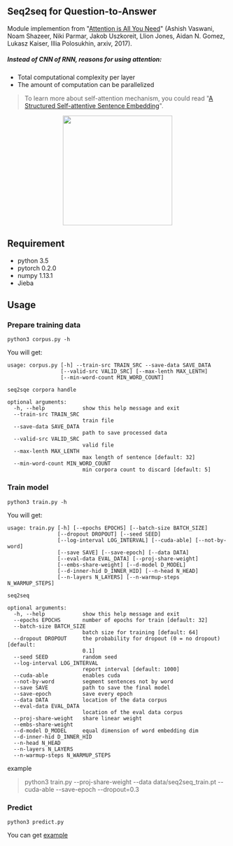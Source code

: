 ## Seq2seq for Question-to-Answer
Module implemention from "[Attention is All You Need](https://arxiv.org/abs/1706.03762)" (Ashish Vaswani, Noam Shazeer, Niki Parmar, Jakob Uszkoreit, Llion Jones, Aidan N. Gomez, Lukasz Kaiser, Illia Polosukhin, arxiv, 2017).

##### Instead of CNN of RNN, reasons for using attention:
* Total computational complexity per layer
* The amount of computation can be parallelized

> To learn more about self-attention mechanism, you could read "[A Structured Self-attentive Sentence Embedding](https://arxiv.org/abs/1703.03130)".

<p align="center">
<img src="http://imgur.com/1krF2R6.png" width="250">
</p>

## Requirement
* python 3.5
* pytorch 0.2.0
* numpy 1.13.1
* Jieba

## Usage

### Prepare training data
```
python3 corpus.py -h
```

You will get:

```
usage: corpus.py [-h] --train-src TRAIN_SRC --save-data SAVE_DATA
                 [--valid-src VALID_SRC] [--max-lenth MAX_LENTH]
                 [--min-word-count MIN_WORD_COUNT]

seq2sqe corpora handle

optional arguments:
  -h, --help            show this help message and exit
  --train-src TRAIN_SRC
                        train file
  --save-data SAVE_DATA
                        path to save processed data
  --valid-src VALID_SRC
                        valid file
  --max-lenth MAX_LENTH
                        max length of sentence [default: 32]
  --min-word-count MIN_WORD_COUNT
                        min corpora count to discard [default: 5]
```

### Train model
```
python3 train.py -h
```

You will get:

```
usage: train.py [-h] [--epochs EPOCHS] [--batch-size BATCH_SIZE]
                [--dropout DROPOUT] [--seed SEED]
                [--log-interval LOG_INTERVAL] [--cuda-able] [--not-by-word]
                [--save SAVE] [--save-epoch] [--data DATA]
                [--eval-data EVAL_DATA] [--proj-share-weight]
                [--embs-share-weight] [--d-model D_MODEL]
                [--d-inner-hid D_INNER_HID] [--n-head N_HEAD]
                [--n-layers N_LAYERS] [--n-warmup-steps N_WARMUP_STEPS]

seq2seq

optional arguments:
  -h, --help            show this help message and exit
  --epochs EPOCHS       number of epochs for train [default: 32]
  --batch-size BATCH_SIZE
                        batch size for training [default: 64]
  --dropout DROPOUT     the probability for dropout (0 = no dropout) [default:
                        0.1]
  --seed SEED           random seed
  --log-interval LOG_INTERVAL
                        report interval [default: 1000]
  --cuda-able           enables cuda
  --not-by-word         segment sentences not by word
  --save SAVE           path to save the final model
  --save-epoch          save every epoch
  --data DATA           location of the data corpus
  --eval-data EVAL_DATA
                        location of the eval data corpus
  --proj-share-weight   share linear weight
  --embs-share-weight
  --d-model D_MODEL     equal dimension of word embedding dim
  --d-inner-hid D_INNER_HID
  --n-head N_HEAD
  --n-layers N_LAYERS
  --n-warmup-steps N_WARMUP_STEPS
```
example
> python3 train.py --proj-share-weight --data data/seq2seq_train.pt --cuda-able --save-epoch --dropout=0.3

### Predict
```
python3 predict.py
```
You can get [example](https://github.com/ne7ermore/torch_light/blob/master/seq2seq/predict.py#L198)
